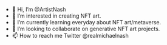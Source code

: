 - 👋 Hi, I’m @ArtistNash
- 👀 I’m interested in creating NFT art. 
- 🌱 I’m currently learning everyday about NFT art/metaverse.
- 💞️ I’m looking to collaborate on generative NFT art projects.
- 📫 How to reach me Twitter @realmichaelnash 

<!---
ArtistNash/ArtistNash is a ✨ special ✨ repository because its `README.md` (this file) appears on your GitHub profile.
You can click the Preview link to take a look at your changes.
--->
